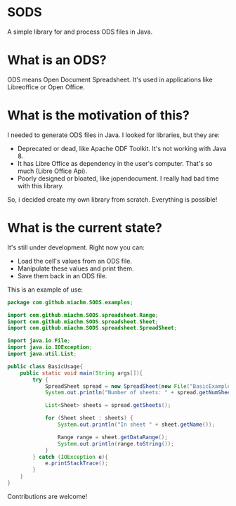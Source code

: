 # SODS
A simple library for and process ODS files in Java.

# What is an ODS?
ODS means Open Document Spreadsheet. It's used in applications like Libreoffice or Open Office.

# What is the motivation of this?
I needed to generate ODS files in Java. I looked for libraries, but they are:

- Deprecated or dead, like Apache ODF Toolkit. It's not working with Java 8.
- It has Libre Office as dependency in the user's computer. That's so much (Libre Office Api).
- Poorly designed or bloated, like jopendocument. I really had bad time with this library.

So, i decided create my own library from scratch. Everything is possible!

# What is the current state?
It's still under development. Right now you can:

- Load the cell's values from an ODS file.
- Manipulate these values and print them.
- Save them back in an ODS file.

This is an example of use:

```java
package com.github.miachm.SODS.examples;

import com.github.miachm.SODS.spreadsheet.Range;
import com.github.miachm.SODS.spreadsheet.Sheet;
import com.github.miachm.SODS.spreadsheet.SpreadSheet;

import java.io.File;
import java.io.IOException;
import java.util.List;

public class BasicUsage{
    public static void main(String args[]){
        try {
            SpreadSheet spread = new SpreadSheet(new File("BasicExample.ods"));
            System.out.println("Number of sheets: " + spread.getNumSheets());

            List<Sheet> sheets = spread.getSheets();

            for (Sheet sheet : sheets) {
                System.out.println("In sheet " + sheet.getName());

                Range range = sheet.getDataRange();
                System.out.println(range.toString());
            }
        } catch (IOException e){
            e.printStackTrace();
        }
    }
}
```

Contributions are welcome!
